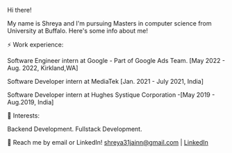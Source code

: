Hi there!

My name is Shreya and I'm pursuing Masters in computer science from University at Buffalo. Here's some info about me!

⚡ Work experience:

Software Engineer intern at Google - Part of Google Ads Team. [May 2022 - Aug. 2022, Kirkland,WA]

Software Developer intern at MediaTek [Jan. 2021 - July 2021, India]

Software Developer intern at Hughes Systique Corporation -[May 2019 - Aug.2019, India]

🌱 Interests:

Backend Development.
Fullstack Development.

💬 Reach me by email or LinkedIn! shreya31jainn@gmail.com | [LinkedIn](https://www.linkedin.com/in/shreya-jain-4784b8176/)
